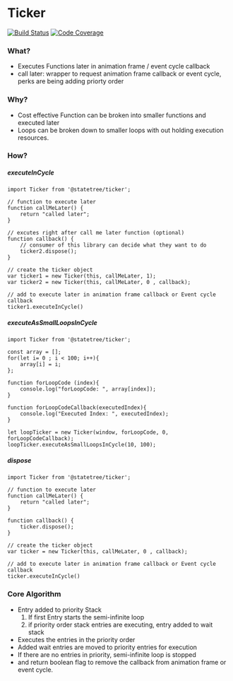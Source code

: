 # Ticker
[![Build Status](https://travis-ci.com/StateTree/ticker.svg?branch=master)](https://travis-ci.com/StateTree/ticker)
[![Code Coverage](https://codecov.io/gh/StateTree/ticker/branch/master/graph/badge.svg)](https://codecov.io/gh/StateTree/ticker/branch/master/graph/badge.svg)


### What?
* Executes Functions later in animation frame / event cycle callback
* call later: wrapper to request animation frame callback or event cycle, perks are being adding priorty order

### Why?
* Cost effective Function can be broken into smaller functions and executed later
* Loops can be broken down to smaller loops with out holding execution resources.

### How?

##### executeInCycle

```
import Ticker from '@statetree/ticker';

// function to execute later
function callMeLater() {
    return "called later";
}

// excutes right after call me later function (optional)
function callback() {
    // consumer of this library can decide what they want to do
    ticker2.dispose();
}

// create the ticker object
var ticker1 = new Ticker(this, callMeLater, 1);
var ticker2 = new Ticker(this, callMeLater, 0 , callback);

// add to execute later in animation frame callback or Event cycle callback
ticker1.executeInCycle()
```

##### executeAsSmallLoopsInCycle

```
import Ticker from '@statetree/ticker';

const array = [];
for(let i= 0 ; i < 100; i++){
	array[i] = i;
};

function forLoopCode (index){
	console.log("forLoopCode: ", array[index]);
}

function forLoopCodeCallback(executedIndex){
	console.log("Executed Index: ", executedIndex);
}

let loopTicker = new Ticker(window, forLoopCode, 0, forLoopCodeCallback);
loopTicker.executeAsSmallLoopsInCycle(10, 100);
```

##### dispose

```
import Ticker from '@statetree/ticker';

// function to execute later
function callMeLater() {
    return "called later";
}

function callback() {
    ticker.dispose();
}

// create the ticker object
var ticker = new Ticker(this, callMeLater, 0 , callback);

// add to execute later in animation frame callback or Event cycle callback
ticker.executeInCycle()
```

### Core Algorithm
 * Entry added to priority Stack
    1. If first Entry starts the semi-infinite loop
    2. if priority order stack entries are executing, entry added to wait stack
 * Executes the entries in the priority order
 * Added wait entries are moved to priority entries for execution
 * If there are no entries in priority, semi-infinite loop is stopped
 * and return boolean flag to remove the callback from animation frame or event cycle.

